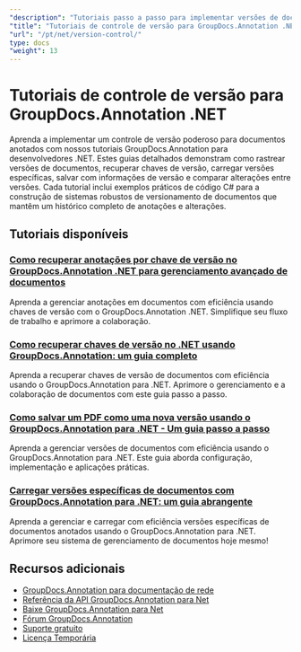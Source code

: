 ```yaml
---
"description": "Tutoriais passo a passo para implementar versões de documentos, rastrear alterações e gerenciar o histórico de anotações com o GroupDocs.Annotation para .NET."
"title": "Tutoriais de controle de versão para GroupDocs.Annotation .NET"
"url": "/pt/net/version-control/"
type: docs
"weight": 13
---
```


# Tutoriais de controle de versão para GroupDocs.Annotation .NET

Aprenda a implementar um controle de versão poderoso para documentos anotados com nossos tutoriais GroupDocs.Annotation para desenvolvedores .NET. Estes guias detalhados demonstram como rastrear versões de documentos, recuperar chaves de versão, carregar versões específicas, salvar com informações de versão e comparar alterações entre versões. Cada tutorial inclui exemplos práticos de código C# para a construção de sistemas robustos de versionamento de documentos que mantêm um histórico completo de anotações e alterações.

## Tutoriais disponíveis

### [Como recuperar anotações por chave de versão no GroupDocs.Annotation .NET para gerenciamento avançado de documentos](./retrieve-annotations-version-key-groupdocs-dotnet/)
Aprenda a gerenciar anotações em documentos com eficiência usando chaves de versão com o GroupDocs.Annotation .NET. Simplifique seu fluxo de trabalho e aprimore a colaboração.

### [Como recuperar chaves de versão no .NET usando GroupDocs.Annotation: um guia completo](./retrieving-version-keys-groupdocs-annotation-dotnet/)
Aprenda a recuperar chaves de versão de documentos com eficiência usando o GroupDocs.Annotation para .NET. Aprimore o gerenciamento e a colaboração de documentos com este guia passo a passo.

### [Como salvar um PDF como uma nova versão usando o GroupDocs.Annotation para .NET - Um guia passo a passo](./save-pdf-new-version-groupdocs-annotation-net/)
Aprenda a gerenciar versões de documentos com eficiência usando o GroupDocs.Annotation para .NET. Este guia aborda configuração, implementação e aplicações práticas.

### [Carregar versões específicas de documentos com GroupDocs.Annotation para .NET: um guia abrangente](./load-specific-versions-groupdocs-annotation-net/)
Aprenda a gerenciar e carregar com eficiência versões específicas de documentos anotados usando o GroupDocs.Annotation para .NET. Aprimore seu sistema de gerenciamento de documentos hoje mesmo!

## Recursos adicionais

- [GroupDocs.Annotation para documentação de rede](https://docs.groupdocs.com/annotation/net/)
- [Referência da API GroupDocs.Annotation para Net](https://reference.groupdocs.com/annotation/net/)
- [Baixe GroupDocs.Annotation para Net](https://releases.groupdocs.com/annotation/net/)
- [Fórum GroupDocs.Annotation](https://forum.groupdocs.com/c/annotation)
- [Suporte gratuito](https://forum.groupdocs.com/)
- [Licença Temporária](https://purchase.groupdocs.com/temporary-license/)
